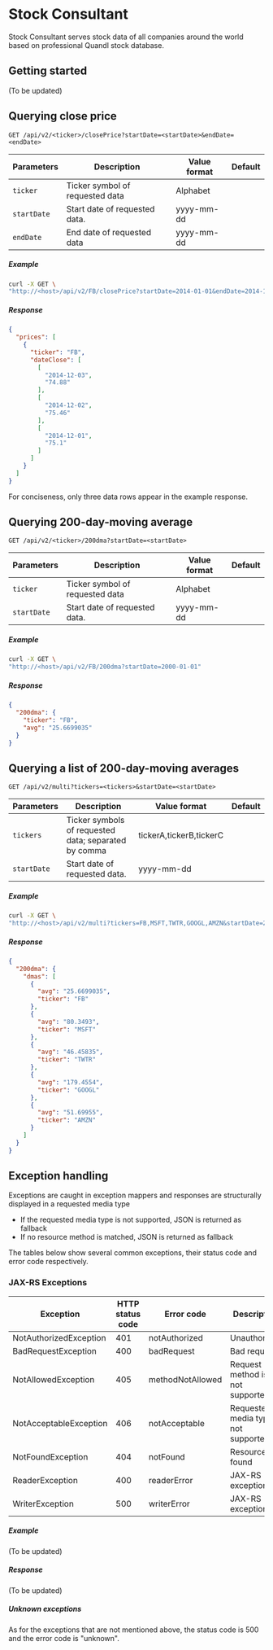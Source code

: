 # Stock Consultant

Stock Consultant serves stock data of all companies around the world based on professional Quandl stock database.

## Getting started

(To be updated)

## Querying close price

```
GET /api/v2/<ticker>/closePrice?startDate=<startDate>&endDate=<endDate>
```

| Parameters  | Description | Value format | Default |
| -------------------| ----------- | ----- | ------- |
| `ticker `          | Ticker symbol of requested data | Alphabet   | |
| `startDate `       | Start date of requested data.   | yyyy-mm-dd | |
| `endDate`          | End date of requested data      | yyyy-mm-dd | |

##### Example

```sh
curl -X GET \
"http://<host>/api/v2/FB/closePrice?startDate=2014-01-01&endDate=2014-12-03"
```

##### Response

```json
{
  "prices": [
    {
      "ticker": "FB",
      "dateClose": [
        [
          "2014-12-03",
          "74.88"
        ],
        [
          "2014-12-02",
          "75.46"
        ],
        [
          "2014-12-01",
          "75.1"
        ]
      ]
    }
  ]
}
```

For conciseness, only three data rows appear in the example response.

## Querying 200-day-moving average

```
GET /api/v2/<ticker>/200dma?startDate=<startDate>
```

| Parameters  | Description | Value format | Default |
| -------------------| ----------- | ----- | ------- |
| `ticker `          | Ticker symbol of requested data | Alphabet   | |
| `startDate `       | Start date of requested data.   | yyyy-mm-dd | |

##### Example

```sh
curl -X GET \
"http://<host>/api/v2/FB/200dma?startDate=2000-01-01"
```

##### Response

```json
{
  "200dma": {
    "ticker": "FB",
    "avg": "25.6699035"
  }
}
```

## Querying a list of 200-day-moving averages

```
GET /api/v2/multi?tickers=<tickers>&startDate=<startDate>
```

| Parameters  | Description | Value format | Default |
| -------------------| ----------- | ----- | ------- |
| `tickers`          | Ticker symbols of requested data; separated by comma | tickerA,tickerB,tickerC   | |
| `startDate `       | Start date of requested data.   | yyyy-mm-dd | |

##### Example

```sh
curl -X GET \
"http://<host>/api/v2/multi?tickers=FB,MSFT,TWTR,GOOGL,AMZN&startDate=2000-01-01"
```

##### Response

```json
{
  "200dma": {
    "dmas": [
      {
        "avg": "25.6699035",
        "ticker": "FB"
      },
      {
        "avg": "80.3493",
        "ticker": "MSFT"
      },
      {
        "avg": "46.45835",
        "ticker": "TWTR"
      },
      {
        "avg": "179.4554",
        "ticker": "GOOGL"
      },
      {
        "avg": "51.69955",
        "ticker": "AMZN"
      }
    ]
  }
}
```

## Exception handling

Exceptions are caught in exception mappers and responses are structurally displayed in a requested media type

* If the requested media type is not supported, JSON is returned as fallback
* If no resource method is matched, JSON is returned as fallback

The tables below show several common exceptions, their status code and error code respectively.

### JAX-RS Exceptions

| Exception              | HTTP status code | Error code       | Description                           | 
|------------------------|------------------|------------------|---------------------------------------| 
| NotAuthorizedException | 401              | notAuthorized    | Unauthorized                          | 
| BadRequestException    | 400              | badRequest       | Bad request                           | 
| NotAllowedException    | 405              | methodNotAllowed | Request method is not supported       | 
| NotAcceptableException | 406              | notAcceptable    | Requested media type is not supported | 
| NotFoundException      | 404              | notFound         | Resource not found                    | 
| ReaderException        | 400              | readerError      | JAX-RS exception                      | 
| WriterException        | 500              | writerError      | JAX-RS exception                      | 

##### Example

(To be updated)

##### Response

(To be updated)

##### Unknown exceptions

As for the exceptions that are not mentioned above, the status code is 500 and the error code is "unknown".


